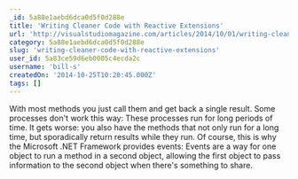 ```yaml
---
_id: 5a88e1aebd6dca0d5f0d288e
title: 'Writing Cleaner Code with Reactive Extensions'
url: 'http://visualstudiomagazine.com/articles/2014/10/01/writing-cleaner-code-with-reactive-extensions.aspx'
category: 5a88e1aebd6dca0d5f0d288e
slug: 'writing-cleaner-code-with-reactive-extensions'
user_id: 5a83ce59d6eb0005c4ecda2c
username: 'bill-s'
createdOn: '2014-10-25T10:20:45.000Z'
tags: []
---
```


With most methods you just call them and get back a single result. Some processes don't work this way: These processes run for long periods of time. It gets worse: you also have the methods that not only run for a long time, but sporadically return results while they run. Of course, this is why the Microsoft .NET Framework provides events: Events are a way for one object to run a method in a second object, allowing the first object to pass information to the second object when there's something to share.
